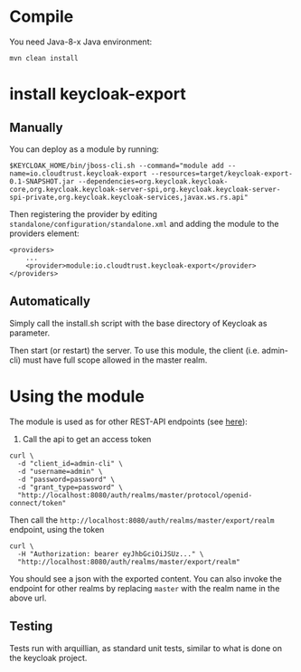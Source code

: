 # Compile

You need Java-8-x Java environment:
```
mvn clean install
```
# install keycloak-export

## Manually
You can deploy as a module by running:

    $KEYCLOAK_HOME/bin/jboss-cli.sh --command="module add --name=io.cloudtrust.keycloak-export --resources=target/keycloak-export-0.1-SNAPSHOT.jar --dependencies=org.keycloak.keycloak-core,org.keycloak.keycloak-server-spi,org.keycloak.keycloak-server-spi-private,org.keycloak.keycloak-services,javax.ws.rs.api"

Then registering the provider by editing `standalone/configuration/standalone.xml` and adding the module to the providers element:

    <providers>
        ...
        <provider>module:io.cloudtrust.keycloak-export</provider>
    </providers>

## Automatically

Simply call the install.sh script with the base directory of Keycloak as parameter.


Then start (or restart) the server. To use this module, the client (i.e. admin-cli) must have full scope allowed in the master realm.

# Using the module

The module is used as for other REST-API endpoints (see [here](https://www.keycloak.org/docs/1.9/server_development_guide/topics/admin-rest-api.html)):

1) Call the api to get an access token

```
curl \
  -d "client_id=admin-cli" \
  -d "username=admin" \
  -d "password=password" \
  -d "grant_type=password" \
  "http://localhost:8080/auth/realms/master/protocol/openid-connect/token"
```

Then call the `http://localhost:8080/auth/realms/master/export/realm` endpoint, using the token

```
curl \
  -H "Authorization: bearer eyJhbGciOiJSUz..." \
  "http://localhost:8080/auth/realms/master/export/realm"
```

You should see a json with the exported content.
You can also invoke the endpoint for other realms by replacing `master` with the realm name in the above url.


## Testing

Tests run with arquillian, as standard unit tests, similar to what is done on the keycloak project.
